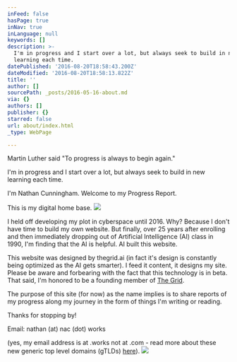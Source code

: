 ```yaml
---
inFeed: false
hasPage: true
inNav: true
inLanguage: null
keywords: []
description: >-
  I'm in progress and I start over a lot, but always seek to build in new
  learning each time. 
datePublished: '2016-08-20T18:58:43.200Z'
dateModified: '2016-08-20T18:58:13.822Z'
title: ''
author: []
sourcePath: _posts/2016-05-16-about.md
via: {}
authors: []
publisher: {}
starred: false
url: about/index.html
_type: WebPage

---
```

Martin Luther said "To progress is always to begin again."

I'm in progress and I start over a lot, but always seek to build in new learning each time. 

I'm Nathan Cunningham. Welcome to my Progress Report. 

This is my digital home base.
![](https://the-grid-user-content.s3-us-west-2.amazonaws.com/1184149f-3a66-4854-ae10-7f4d1f8b40bd.jpg)

I held off developing my plot in cyberspace until 2016\. Why? Because I don't have time to build my own website. But finally, over 25 years after enrolling and then immediately dropping out of Artificial Intelligence (AI) class in 1990, I'm finding that the AI is helpful. AI built this website.

This website was designed by thegrid.ai (in fact it's design is constantly being optimized as the AI gets smarter). I feed it content, it designs my site. Please be aware and forbearing with the fact that this technology is in beta. That said, I'm honored to be a founding member of [The Grid][0].

The purpose of this site (for now) as the name implies is to share reports of my progress along my journey in the form of things I'm writing or reading.

Thanks for stopping by!

Email: nathan (at) nac (dot) works 

(yes, my email address is at .works not at .com - read more about these new generic top level domains (gTLDs) [here][1]).
![](https://the-grid-user-content.s3-us-west-2.amazonaws.com/93b7a299-8605-497c-9506-b9a3d33a8bb4.jpg)

[0]: https://thegrid.io/
[1]: http://newgtlds.icann.org/en/program-status/delegated-strings